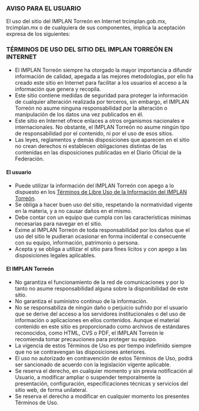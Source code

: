 
### AVISO PARA EL USUARIO

El uso del sitio del IMPLAN Torreón en Internet trcimplan.gob.mx, trcimplan.mx o de cualquiera de sus componentes, implica la aceptación expresa de los siguientes:

### TÉRMINOS DE USO DEL SITIO DEL IMPLAN TORREÓN EN INTERNET

* El IMPLAN Torreón siempre ha otorgado la mayor importancia a difundir información de calidad, apegada a las mejores metodologías, por ello ha creado este sitio en Internet para facilitar a los usuarios el acceso a la información que genera y recopila.
* Este sitio contiene medidas de seguridad para proteger la información de cualquier alteración realizada por terceros, sin embargo, el IMPLAN Torreón no asume ninguna responsabilidad por la alteración o manipulación de los datos una vez publicados en él.
* Este sitio en Internet ofrece enlaces a otros organismos nacionales e internacionales. No obstante, el IMPLAN Torreón no asume ningún tipo de responsabilidad por el contenido, ni por el uso de esos sitios.
* Las leyes, reglamentos y demás disposiciones que aparecen en el sitio no crean derechos ni establecen obligaciones distintas de las contenidas en las disposiciones publicadas en el Diario Oficial de la Federación.

#### El usuario

* Puede utilizar la información del IMPLAN Torreón con apego a lo dispuesto en los [Términos de Libre Uso de la Información del IMPLAN Torreón](terminos-informacion.html).
* Se obliga a hacer buen uso del sitio, respetando la normatividad vigente en la materia, y a no causar daños en el mismo.
* Debe contar con un equipo que cumpla con las características mínimas necesarias para navegar en el sitio.
* Exime al IMPLAN Torreón de toda responsabilidad por los daños que el uso del sitio le pudieran ocasionar en forma incidental o consecuente con su equipo, información, patrimonio o persona.
* Acepta y se obliga a utilizar el sitio para fines lícitos y con apego a las disposiciones legales aplicables.

#### El IMPLAN Torreón

* No garantiza el funcionamiento de la red de comunicaciones y por lo tanto no asume responsabilidad alguna sobre la disponibilidad de este sitio.
* No garantiza el suministro continuo de la información.
* No se responsabiliza de ningún daño o perjuicio sufrido por el usuario que se derive del acceso a los servidores institucionales o del uso de información o aplicaciones en ellos contenidos. Aunque el material contenido en este sitio es proporcionado como archivos de estándares reconocidos, como HTML, CVS o PDF, el IMPLAN Torreón le recomienda tomar precauciones para proteger su equipo.
* La vigencia de estos Términos de Uso es por tiempo indefinido siempre que no se contravengan las disposiciones anteriores.
* El uso no autorizado en contravención de estos Términos de Uso, podrá ser sancionado de acuerdo con la legislación vigente aplicable.
* Se reserva el derecho, en cualquier momento y sin previa notificación al Usuario, a modificar ampliar o suspender temporalmente la presentación, configuración, especificaciones técnicas y servicios del sitio web, de forma unilateral.
* Se reserva el derecho a modificar en cualquier momento los presentes Términos de Uso.

